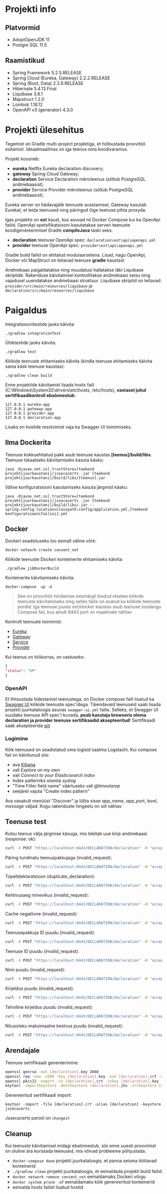 # Projekti info

## Platvormid
 * AdoptOpenJDK 11
 * Postgre SQL 11.5
 
## Raamistikud
 * Spring Framework 5.2.5.RELEASE
 * Spring Cloud (Eureka, Gateway) 2.2.2.RELEASE
 * Spring (Boot, Data) 2.2.6.RELEASE
 * Hibernate 5.4.13.Final
 * Liquibase 3.8.1
 * Mapstruct 1.2.0
 * Lombok 1.18.12
 * OpenAPI v3 (generator) 4.3.0
 
# Projekti ülesehitus
Tegemist on Gradle multi-project projektiga, et hõlbustada proovitöö esitamist. Ideaalmaailmas on iga teenus oma koodivaramus.

Projekt koosneb:
 * **eureka** Netflix Eureka declaration discovery;
 * **gateway** Spring Cloud Gateway;
 * **declaration** Service Declaration mikroteenus (sõltub PostgreSQL andmebaasist).
 * **provider** Service Provider mikroteenus (sõltub PostgreSQL andmebaasist).
 
Eureka server on hädavajalik teenuste avastamisel, Gateway kasutab Eurekat, et leida teenused ning päringud õige teenuse pihta proxyda.

Igas projektis on **ext** kaust, kus asuvad nii Docker Compose kui ka OpenApi failid. OpenApi spetsifikatsiooni kasutatakse
serveri teenuste koodigenereerimisel Gradle **compileJava** taski sees.
 * **declaration** teenuse OpenApi spec: ```declaration\ext\api\openapi.yml```
 * **provider** teenuse OpenApi spec: ```provider\ext\api\openapi.yml```

Gradle build failid on ehitatud modulaarsetena. Lisad, nagu OpenApi, Docker või MapStruct on leitavad teenuse **gradle** kaustast

Andmebaas paigaldatakse ning muudatusi hallatakse läbi Liquibase skriptide. Rakenduse käivitamisel kontrollitakse andmebaasi seisu
ning vajadusel uuendatakse andmebaasi struktuur. Liquibase skriptid on leitavad: ```provider/src/main/resources/liquibase``` ja 
```declaration/src/main/resources/liquibase```

# Paigaldus

Integratsioonitestide jaoks käivita:

```./gradlew integrationTest```

Ühiktestide jaoks käivita:

```./gradlew test```

Kõikide teenuste ehitamiseks käivita (kindla teenuse ehitamiseks käivita sama käsk teenuse kaustas):

```./gradlew clean build```

Enne projektide käivitamist lisada hosts faili (C:\Windows\System32\drivers\etc\hosts, /etc/hosts), **vastasel juhul sertifikaadikontroll ebaõnnestub**:
```
127.0.0.1 eureka-app
127.0.0.1 gateway-app
127.0.0.1 provider-app
127.0.0.1 declaration-app
```
Lisaks on hostide resolvimist vaja ka Swagger UI toimimiseks.

## Ilma Dockerita

Teenuse kokkuehitatud pakk asub teenuse kaustas **[teenus]/build/libs**. Teenuse lokaalseks käivitamiseks kasuta käsku:

```java -Djavax.net.ssl.trustStore=[teekond projektijuurkaustani]/jssecacerts -jar [teekond projektijuurkaustani]/build/libs/[teenus].jar``` 

Välise konfiguratsiooni kasutamiseks kasuta järgmist käsku:

```java -Djavax.net.ssl.trustStore=[teekond projektijuurkaustani]/jssecacerts -jar [teekond projektijuurkaustani]/build/libs/.jar --spring.config.location=classpath:config/application.yml,[teekond konfiguratsioonifailini].yml```

## Docker

Dockeri seadistuseks loo esmalt väline võrk:

```docker network create consent_net```

Kõikide teenuste Dockeri konteinerite ehitamiseks käivita:

```./gradlew jibDockerBuild```

Konteinerite käivitamiseks käivita:

```docker-compose  up -d```
> See on proovitöö hindamise eesmärgil loodud otsetee kõikide teenuste käivitamiseks ning selles failis on avatud ka kõikide teenuste pordid. Iga teenuse juures ext/docker kaustas asub teenuse toodangu Compose fail, kus ainult 8443 port on maailmale nähtav

Kontrolli teenuste toimimist:
 * [Eureka](https://localhost:8761/actuator/health)
 * [Gateway](https://localhost:8443/actuator/health)
 * [Service](https://localhost:8010/actuator/health)
 * [Provider](https://localhost:8011/actuator/health)

Kui teenus on töökorras, on vastuseks:
```json
{
"status": "UP"
}
```

### OpenAPI
Et lihtsustada liidestamist teenustega, on Docker compose faili lisatud ka [Swagger UI](http://localhost:8888/swagger-ui.html) kõikide teenuste spec'idega. Täiendavaid teenuseid saab lisada projekti juurkataloogis asuvas ```swagger-ui.yml``` failis. Selleks, et Swagger UI suudaks teenuse API spec'i kuvada, **peab kasutaja browseris olema declaration ja provider teenuse sertifikaadid aksepteeritud**! Sertifikaadi saab aksepteerida [siit](https://localhost:8443/PROVIDER/v3/api-doc)

### Logimine
Kõik teenused on seadistatud oma logisid saatma Logstashi. Kui compose fail on käivitunud siis: 
  * ava [Kibana](http://localhost:5601)
  * vali *Explore on my own*
  * vali *Connect to your Elasticsearch index*
  * Index patterniks sisesta *syslog*
  * "Time Filter field name" väärtuseks vali *@timestamp*
  * seejärel vajuta "Create index pattern"
  
Ava vasakult menüüst "Discover" ja lülita sisse *app_name*, *app_port*, *level*, *message* väljad. Kogu rakenduste hingeelu on siit nähtav

## Teenuse test
Kutsu teenus välja järgmise käsuga, mis tekitab uue kirje andmebaasi (response: ok):
```bash
curl -X POST "https://localhost:8443/DECLARATION/declaration" -H "accept: application/json" -H "Content-Type: application/json" -d "{\"serviceProviderId\":\"spId\",\"serviceDeclarationId\":\"dId\",\"name\":\"Name\",\"description\":\"description in different langs\",\"technicalDescription\":\"technical stuff\",\"consentMaxDurationSeconds\":0,\"needSignature\":false,\"validUntil\":1901307432,\"maxCacheSeconds\":0}" -k -v
```
Päring tundmatu teenuspakkujaga (invalid_request): 
```bash
curl -X POST "https://localhost:8443/DECLARATION/declaration" -H "accept: application/json" -H "Content-Type: application/json" -d "{\"serviceProviderId\":\"unknown\",\"serviceDeclarationId\":\"dId\",\"name\":\"Name\",\"description\":\"description in different langs\",\"technicalDescription\":\"technical stuff\",\"consentMaxDurationSeconds\":0,\"needSignature\":false,\"validUntil\":1901307432,\"maxCacheSeconds\":0}" -k -v
```
Topeltdeklaratsioon (duplicate_declaration): 
```bash
curl -X POST "https://localhost:8443/DECLARATION/declaration" -H "accept: application/json" -H "Content-Type: application/json" -d "{\"serviceProviderId\":\"spId\",\"serviceDeclarationId\":\"dId\",\"name\":\"Name\",\"description\":\"description in different langs\",\"technicalDescription\":\"technical stuff\",\"consentMaxDurationSeconds\":0,\"needSignature\":false,\"validUntil\":1901307432,\"maxCacheSeconds\":0}" -k -v
```
Kehtivusaeg minevikus (invalid_request): 
```bash
curl -X POST "https://localhost:8443/DECLARATION/declaration" -H "accept: application/json" -H "Content-Type: application/json" -d "{\"serviceProviderId\":\"spId\",\"serviceDeclarationId\":\"dId-1\",\"name\":\"Name\",\"description\":\"description in different langs\",\"technicalDescription\":\"technical stuff\",\"consentMaxDurationSeconds\":0,\"needSignature\":false,\"validUntil\":1101307432,\"maxCacheSeconds\":0}" -k -v
```
Cache negatiivne (invalid_request): 
```bash
curl -X POST "https://localhost:8443/DECLARATION/declaration" -H "accept: application/json" -H "Content-Type: application/json" -d "{\"serviceProviderId\":\"spId\",\"serviceDeclarationId\":\"dId-2\",\"name\":\"Name\",\"description\":\"description in different langs\",\"technicalDescription\":\"technical stuff\",\"consentMaxDurationSeconds\":0,\"needSignature\":false,\"validUntil\":1901307432,\"maxCacheSeconds\":-1}" -k -v
```
Teenusepakkuja ID puudu (invalid_request): 
```bash
curl -X POST "https://localhost:8443/DECLARATION/declaration" -H "accept: application/json" -H "Content-Type: application/json" -d "{\"serviceProviderId\":null,\"serviceDeclarationId\":\"dId-3\",\"name\":\"Name\",\"description\":\"description in different langs\",\"technicalDescription\":\"technical stuff\",\"consentMaxDurationSeconds\":0,\"needSignature\":false,\"validUntil\":1901307432,\"maxCacheSeconds\":0}" -k -v
```
Teenuse ID puudu (invalid_request): 
```bash
curl -X POST "https://localhost:8443/DECLARATION/declaration" -H "accept: application/json" -H "Content-Type: application/json" -d "{\"serviceProviderId\":\"spId\",\"serviceDeclarationId\":null,\"name\":\"Name\",\"description\":\"description in different langs\",\"technicalDescription\":\"technical stuff\",\"consentMaxDurationSeconds\":0,\"needSignature\":false,\"validUntil\":1901307432,\"maxCacheSeconds\":0}" -k -v
```
Nimi puudu (invalid_request): 
```bash
curl -X POST "https://localhost:8443/DECLARATION/declaration" -H "accept: application/json" -H "Content-Type: application/json" -d "{\"serviceProviderId\":\"spId\",\"serviceDeclarationId\":\"dId-4\",\"name\":null,\"description\":\"description in different langs\",\"technicalDescription\":\"technical stuff\",\"consentMaxDurationSeconds\":0,\"needSignature\":false,\"validUntil\":1901307432,\"maxCacheSeconds\":0}" -k -v
```
Kirjeldus puudu (invalid_request): 
```bash
curl -X POST "https://localhost:8443/DECLARATION/declaration" -H "accept: application/json" -H "Content-Type: application/json" -d "{\"serviceProviderId\":\"spId\",\"serviceDeclarationId\":\"dId-5\",\"name\":\"Name\",\"description\":null,\"technicalDescription\":\"technical stuff\",\"consentMaxDurationSeconds\":0,\"needSignature\":false,\"validUntil\":1901307432,\"maxCacheSeconds\":0}" -k -v
```
Tehniline kirjeldus puudu (invalid_request): 
```bash
curl -X POST "https://localhost:8443/DECLARATION/declaration" -H "accept: application/json" -H "Content-Type: application/json" -d "{\"serviceProviderId\":\"spId\",\"serviceDeclarationId\":\"dId-6\",\"name\":\"Name\",\"description\":\"description in different langs\",\"technicalDescription\":null,\"consentMaxDurationSeconds\":0,\"needSignature\":false,\"validUntil\":1901307432,\"maxCacheSeconds\":0}" -k -v
```
Nõusoleku maksimaalne kestvus puudu (invalid_request): 
```bash
curl -X POST "https://localhost:8443/DECLARATION/declaration" -H "accept: application/json" -H "Content-Type: application/json" -d "{\"serviceProviderId\":\"spId\",\"serviceDeclarationId\":\"dId\",\"name\":\"Name\",\"description\":\"description in different langs\",\"technicalDescription\":\"technical stuff\",\"consentMaxDurationSeconds\":null,\"needSignature\":false,\"validUntil\":1901307432,\"maxCacheSeconds\":0}" -k -v
```

## Arendajale

Teenuse sertifikaadi genereerimine:
```bash
openssl genrsa -out [declaration].key 2048
openssl req -new -x509 -key [declaration].key -out [declaration].crt -days 3650 -subj /CN=[declaration]-app/OU=GDEV/O=Helmes
openssl pkcs12 -export -in [declaration].crt -inkey [declaration].key -name [declaration] -out [declaration].p12
keytool -importkeystore -destkeystore [declaration].jks -srckeystore [declaration].p12 -srcstoretype PKCS12
```
Genereeritud sertifikaadi import:

```keytool -import -file [declaration].crt -alias [declaration] -keystore jssecacerts```

Jssecacerts parool on ```changeit```

## Cleanup

Kui teenuste käivitamisel midagi ebaõnnestub, siis enne uuesti proovimist on oluline ära koristada teenused, mis võivad probleeme põhjustada.
 * ```docker-compose down``` projekti juurkataloogis, et panna seisma töötavad konteinerid
 * ```./gradlew clean```  projekti juurkataloogis, et eemaldada projekti build failid
 * ```docker network remove consent_net``` eemaldamaks Dockeri võrgu
 * ```docker system prune -af``` eemaldamaks kõik genereeritud konteinerid
 * eemalda hosts failist lisatud hostid
